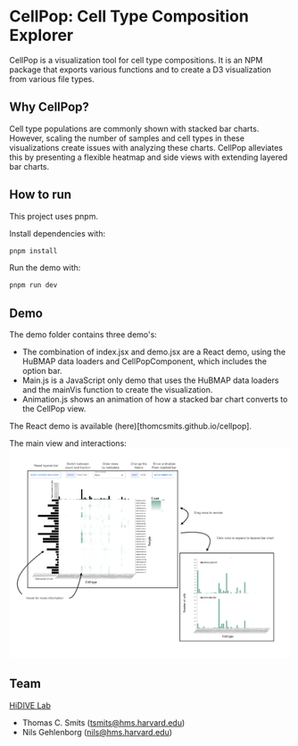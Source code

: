 # CellPop: Cell Type Composition Explorer
CellPop is a visualization tool for cell type compositions. It is an NPM package that exports various functions and to create a D3 visualization from various file types.


## Why CellPop? 
Cell type populations are commonly shown with stacked bar charts. However, scaling the number of samples and cell types in these visualizations create issues with analyzing these charts. CellPop alleviates this by presenting a flexible heatmap and side views with extending layered bar charts.

## How to run
This project uses pnpm. 

Install dependencies with:
```sh
pnpm install
```

Run the demo with:
```sh
pnpm run dev
```

## Demo
The demo folder contains three demo's: 
- The combination of index.jsx and demo.jsx are a React demo, using the HuBMAP data loaders and CellPopComponent, which includes the option bar.
- Main.js is a JavaScript only demo that uses the HuBMAP data loaders and the mainVis function to create the visualization. 
- Animation.js shows an animation of how a stacked bar chart converts to the CellPop view.


The React demo is available (here)[thomcsmits.github.io/cellpop].

The main view and interactions:
![Screen shot of cell pop with 29 samples and arrows explaining interactions.](assets/cellpop_example.png)

## Team
[HiDIVE Lab](https://hidivelab.org)
- Thomas C. Smits (<tsmits@hms.harvard.edu>)
- Nils Gehlenborg (<nils@hms.harvard.edu>)
